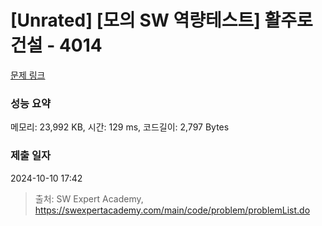 # [Unrated] [모의 SW 역량테스트] 활주로 건설 - 4014 

[문제 링크](https://swexpertacademy.com/main/code/problem/problemDetail.do?contestProbId=AWIeW7FakkUDFAVH) 

### 성능 요약

메모리: 23,992 KB, 시간: 129 ms, 코드길이: 2,797 Bytes

### 제출 일자

2024-10-10 17:42



> 출처: SW Expert Academy, https://swexpertacademy.com/main/code/problem/problemList.do